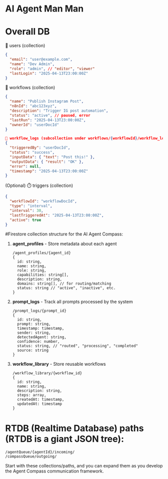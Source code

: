 # AI Agent Man Man
# Overall DB
🔧 users (collection)
```json
{
  "email": "user@example.com",
  "name": "Dev Admin",
  "role": "admin", // "editor", "viewer"
  "lastLogin": "2025-04-13T23:00:00Z"
}
```

📜 workflows (collection)
```json
{
  "name": "Publish Instagram Post",
  "n8nId": "abc123xyz",
  "description": "Trigger IG post automation",
  "status": "active", // paused, error
  "lastRun": "2025-04-13T23:00:00Z",
  "ownerId": "userDocId"
}
```

```json
📂 workflow_logs (subcollection under workflows/{workflowId}/workflow_logs)
{
  "triggeredBy": "userDocId",
  "status": "success",
  "inputData": { "text": "Post this!" },
  "outputData": { "result": "OK" },
  "error": null,
  "timestamp": "2025-04-13T23:00:00Z"
}
```

(Optional) ⏱️ triggers (collection)
```json
{
  "workflowId": "workflowDocId",
  "type": "interval",
  "interval": 30,
  "lastTriggeredAt": "2025-04-13T23:00:00Z",
  "active": true
}
```

#Firestore collection structure for the AI Agent Compass:
1. **agent_profiles** - Store metadata about each agent
   ```
   /agent_profiles/{agent_id}
   {
     id: string,
     name: string,
     role: string,
     capabilities: string[],
     description: string,
     domains: string[], // for routing/matching
     status: string // "active", "inactive", etc.
   }
   ```

2. **prompt_logs** - Track all prompts processed by the system
   ```
   /prompt_logs/{prompt_id}
   {
     id: string,
     prompt: string,
     timestamp: timestamp,
     sender: string,
     detectedAgent: string,
     confidence: number,
     status: string, // "routed", "processing", "completed"
     source: string
   }
   ```

3. **workflow_library** - Store reusable workflows
   ```
   /workflow_library/{workflow_id}
   {
     id: string,
     name: string,
     description: string,
     steps: array,
     createdAt: timestamp,
     updatedAt: timestamp
   }
   ```

# RTDB (Realtime Database) paths (RTDB is a giant JSON tree):
```
/agentQueue/{agentId}/incoming/
/compassQueue/outgoing/
```

Start with these collections/paths, and you can expand them as you develop the Agent Compass communication framework.